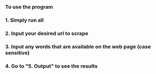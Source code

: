 ﻿### To use the program 
### 1. Simply run all
### 2. Input your desired url to scrape
### 3. Input any words that are available on the web page (case sensitive)
### 4. Go to "5. Output" to see the results
